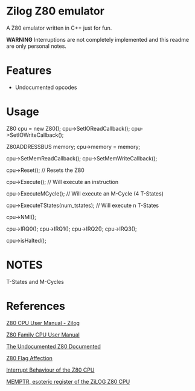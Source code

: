 # Zilog Z80 emulator

A Z80 emulator written in C++ just for fun.

**WARNING** Interruptions are not completely implemented and this readme are only personal notes.


# Features

* Undocumented opcodes



# Usage

Z80 cpu = new Z80();
cpu->SetIOReadCallback();
cpu->SetIOWriteCallback();


Z80ADDRESSBUS memory;
cpu->memory = memory;


cpu->SetMemReadCallback();
cpu->SetMemWriteCallback();


cpu->Reset(); // Resets the Z80

cpu->Execute();   // Will execute an instruction

cpu->ExecuteMCycle(); // Will execute an M-Cycle (4 T-States)

cpu->ExecuteTStates(num_tstates); // Will execute n T-States


cpu->NMI();


cpu->IRQ0();
cpu->IRQ1();
cpu->IRQ2();
cpu->IRQ3();


cpu->isHalted();


# NOTES

T-States and M-Cycles

# References

[Z80 CPU User Manual - Zilog](http://www.zilog.com/appnotes_download.php?FromPage=DirectLink&dn=UM0080&ft=User%20Manual&f=YUhSMGNEb3ZMM2QzZHk1NmFXeHZaeTVqYjIwdlpHOWpjeTk2T0RBdlZVMHdNRGd3TG5Ca1pnPT0=)

[Z80 Family CPU User Manual](http://www.z80.info/zip/z80cpu_um.pdf)

[The Undocumented Z80 Documented](http://www.z80.info/zip/z80-documented.pdf)

[Z80 Flag Affection](http://www.z80.info/z80sflag.htm)

[Interrupt Behaviour of the Z80 CPU](http://www.z80.info/interrup.htm)

[MEMPTR, esoteric register of the ZiLOG Z80 CPU](http://www.grimware.org/lib/exe/fetch.php/documentations/devices/z80/z80.memptr.eng.txt)
